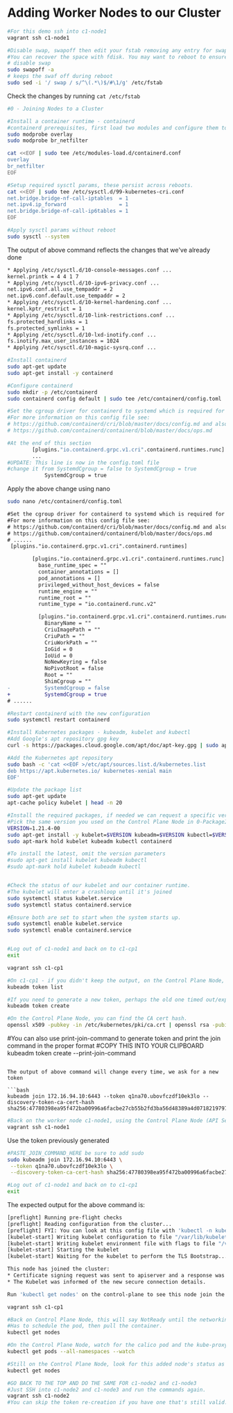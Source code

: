 # Adding Worker Nodes to our Cluster

```bash
#For this demo ssh into c1-node1
vagrant ssh c1-node1
```

```bash
#Disable swap, swapoff then edit your fstab removing any entry for swap partitions
#You can recover the space with fdisk. You may want to reboot to ensure your config is ok. 
# disable swap 
sudo swapoff -a
# keeps the swaf off during reboot
sudo sed -i '/ swap / s/^\(.*\)$/#\1/g' /etc/fstab
``` 

Check the changes by running `cat /etc/fstab`


```bash
#0 - Joining Nodes to a Cluster

#Install a container runtime - containerd
#containerd prerequisites, first load two modules and configure them to load on boot
sudo modprobe overlay
sudo modprobe br_netfilter
```

```bash
cat <<EOF | sudo tee /etc/modules-load.d/containerd.conf
overlay
br_netfilter
EOF
```

```bash
#Setup required sysctl params, these persist across reboots.
cat <<EOF | sudo tee /etc/sysctl.d/99-kubernetes-cri.conf
net.bridge.bridge-nf-call-iptables  = 1
net.ipv4.ip_forward                 = 1
net.bridge.bridge-nf-call-ip6tables = 1
EOF
``` 

```bash
#Apply sysctl params without reboot
sudo sysctl --system
```

The output of above command reflects the changes that we've already done

```bash
* Applying /etc/sysctl.d/10-console-messages.conf ...
kernel.printk = 4 4 1 7
* Applying /etc/sysctl.d/10-ipv6-privacy.conf ...
net.ipv6.conf.all.use_tempaddr = 2
net.ipv6.conf.default.use_tempaddr = 2
* Applying /etc/sysctl.d/10-kernel-hardening.conf ...
kernel.kptr_restrict = 1
* Applying /etc/sysctl.d/10-link-restrictions.conf ...
fs.protected_hardlinks = 1
fs.protected_symlinks = 1
* Applying /etc/sysctl.d/10-lxd-inotify.conf ...
fs.inotify.max_user_instances = 1024
* Applying /etc/sysctl.d/10-magic-sysrq.conf ...
```


```bash
#Install containerd
sudo apt-get update 
sudo apt-get install -y containerd
```

```bash
#Configure containerd
sudo mkdir -p /etc/containerd
sudo containerd config default | sudo tee /etc/containerd/config.toml
```


```bash
#Set the cgroup driver for containerd to systemd which is required for the kubelet.
#For more information on this config file see:
# https://github.com/containerd/cri/blob/master/docs/config.md and also
# https://github.com/containerd/containerd/blob/master/docs/ops.md

#At the end of this section
        [plugins."io.containerd.grpc.v1.cri".containerd.runtimes.runc]
        ...
#UPDATE: This line is now in the config.toml file
#change it from SystemdCgroup = false to SystemdCgroup = true
            SystemdCgroup = true
```

Apply the above change using nano

```bash
sudo nano /etc/containerd/config.toml
```

```diff
#Set the cgroup driver for containerd to systemd which is required for the kubelet.
#For more information on this config file see:
# https://github.com/containerd/cri/blob/master/docs/config.md and also
# https://github.com/containerd/containerd/blob/master/docs/ops.md
# ......
 [plugins."io.containerd.grpc.v1.cri".containerd.runtimes]

        [plugins."io.containerd.grpc.v1.cri".containerd.runtimes.runc]
          base_runtime_spec = ""
          container_annotations = []
          pod_annotations = []
          privileged_without_host_devices = false
          runtime_engine = ""
          runtime_root = ""
          runtime_type = "io.containerd.runc.v2"

          [plugins."io.containerd.grpc.v1.cri".containerd.runtimes.runc.options]
            BinaryName = ""
            CriuImagePath = ""
            CriuPath = ""
            CriuWorkPath = ""
            IoGid = 0
            IoUid = 0
            NoNewKeyring = false
            NoPivotRoot = false
            Root = ""
            ShimCgroup = ""
-           SystemdCgroup = false
+           SystemdCgroup = true
# ...... 
```

```bash
#Restart containerd with the new configuration
sudo systemctl restart containerd

```

```bash
#Install Kubernetes packages - kubeadm, kubelet and kubectl
#Add Google's apt repository gpg key
curl -s https://packages.cloud.google.com/apt/doc/apt-key.gpg | sudo apt-key add -
``` 

```bash
#Add the Kubernetes apt repository
sudo bash -c 'cat <<EOF >/etc/apt/sources.list.d/kubernetes.list
deb https://apt.kubernetes.io/ kubernetes-xenial main
EOF'
```

```bash
#Update the package list 
sudo apt-get update
apt-cache policy kubelet | head -n 20 
```

```bash
#Install the required packages, if needed we can request a specific version. 
#Pick the same version you used on the Control Plane Node in 0-PackageInstallation-containerd.sh
VERSION=1.21.4-00
sudo apt-get install -y kubelet=$VERSION kubeadm=$VERSION kubectl=$VERSION
sudo apt-mark hold kubelet kubeadm kubectl containerd

#To install the latest, omit the version parameters
#sudo apt-get install kubelet kubeadm kubectl
#sudo apt-mark hold kubelet kubeadm kubectl

```

```bash

#Check the status of our kubelet and our container runtime.
#The kubelet will enter a crashloop until it's joined
sudo systemctl status kubelet.service 
sudo systemctl status containerd.service 
```

```bash
#Ensure both are set to start when the system starts up.
sudo systemctl enable kubelet.service
sudo systemctl enable containerd.service


#Log out of c1-node1 and back on to c1-cp1
exit
```

```bash
vagrant ssh c1-cp1
```

```bash
#On c1-cp1 - if you didn't keep the output, on the Control Plane Node, you can get the token.
kubeadm token list
```

```bash
#If you need to generate a new token, perhaps the old one timed out/expired.
kubeadm token create
```

```bash
#On the Control Plane Node, you can find the CA cert hash.
openssl x509 -pubkey -in /etc/kubernetes/pki/ca.crt | openssl rsa -pubin -outform der 2>/dev/null | openssl dgst -sha256 -hex | sed 's/^.* //'
```

#You can also use print-join-command to generate token and print the join command in the proper format
#COPY THIS INTO YOUR CLIPBOARD
kubeadm token create --print-join-command
```

The output of above command will change every time, we ask for a new token

```bash
kubeadm join 172.16.94.10:6443 --token q1na70.ubovfczdf10ek3lo --discovery-token-ca-cert-hash sha256:47780398ea95f472ba00996a6facbe27cb55b2fd3ba56d48389a4d0718219797
```

```bash
#Back on the worker node c1-node1, using the Control Plane Node (API Server) IP address or name, the token and the cert has, let's join this Node to our cluster.
vagrant ssh c1-node1
```

Use the token previously generated

```bash
#PASTE_JOIN_COMMAND_HERE be sure to add sudo
sudo kubeadm join 172.16.94.10:6443 \
 --token q1na70.ubovfczdf10ek3lo \
 --discovery-token-ca-cert-hash sha256:47780398ea95f472ba00996a6facbe27cb55b2fd3ba56d48389a4d0718219797

#Log out of c1-node1 and back on to c1-cp1
exit
```

The expected output for the above command is:

```bash
[preflight] Running pre-flight checks
[preflight] Reading configuration from the cluster...
[preflight] FYI: You can look at this config file with 'kubectl -n kube-system get cm kubeadm-config -o yaml'
[kubelet-start] Writing kubelet configuration to file "/var/lib/kubelet/config.yaml"
[kubelet-start] Writing kubelet environment file with flags to file "/var/lib/kubelet/kubeadm-flags.env"
[kubelet-start] Starting the kubelet
[kubelet-start] Waiting for the kubelet to perform the TLS Bootstrap...

This node has joined the cluster:
* Certificate signing request was sent to apiserver and a response was received.
* The Kubelet was informed of the new secure connection details.

Run 'kubectl get nodes' on the control-plane to see this node join the cluster.
``` 


```bash
vagrant ssh c1-cp1
```

```bash
#Back on Control Plane Node, this will say NotReady until the networking pod is created on the new node. 
#Has to schedule the pod, then pull the container.
kubectl get nodes 
```

```bash
#On the Control Plane Node, watch for the calico pod and the kube-proxy to change to Running on the newly added nodes.
kubectl get pods --all-namespaces --watch
```

```bash
#Still on the Control Plane Node, look for this added node's status as ready.
kubectl get nodes
```

```bash
#GO BACK TO THE TOP AND DO THE SAME FOR c1-node2 and c1-node3
#Just SSH into c1-node2 and c1-node3 and run the commands again.
vagrant ssh c1-node2
#You can skip the token re-creation if you have one that's still valid.
```